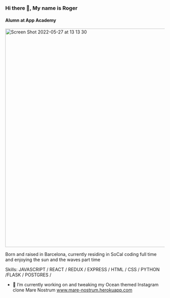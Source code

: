 ### Hi there 👋, My name is Roger
#### Alumn at App Academy

<img width="691" alt="Screen Shot 2022-05-27 at 13 13 30" src="https://user-images.githubusercontent.com/18482572/170783335-e0f59851-8f65-413c-8169-966a9ffb6606.png">


Born and raised in Barcelona, currently residing in SoCal coding full time and enjoying the sun and the waves part time

Skills: JAVASCRIPT / REACT / REDUX / EXPRESS / HTML / CSS / PYTHON /FLASK / POSTGRES / 

- 🔭 I’m currently working on and tweaking my Ocean themed Instagram clone Mare Nostrum www.mare-nostrum.herokuapp.com






